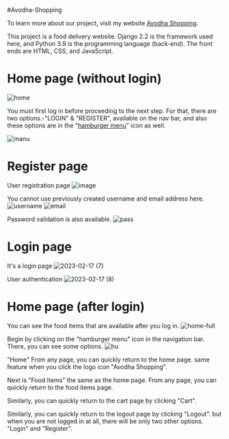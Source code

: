 #Avodha-Shopping

To learn more about our project, visit my website [Avodha Shopping](https://avodhashop.pythonanywhere.com/).

This project is a food delivery website. 
Django 2.2 is the framework used here, and Python 3.9 is the programming language (back-end). The front ends are HTML, CSS, and JavaScript.


# Home page (without login)
![home](https://user-images.githubusercontent.com/85171419/219644289-ea4b1a99-e301-4e35-bcc9-4af8dd380054.png)

You must first log in before proceeding to the next step. For that, there are two options.-"LOGIN" & "REGISTER", available on the nav bar, and also these options are in the "[hamburger menu](https://www.weareconflux.com/wp-content/uploads/2022/01/Hamburger-Menu-Icons.png)" icon as well.

![manu](https://user-images.githubusercontent.com/85171419/219659264-9a60d8e4-e8af-4b9f-8a7f-48e476f009be.png)


# Register page
User registration page
![image](https://user-images.githubusercontent.com/85171419/219662879-035ec139-ac3c-4605-974c-27686b9e4724.png)

You cannot use previously created username and email address here.
![username](https://user-images.githubusercontent.com/85171419/219672751-4098206f-aca7-4f32-9e4b-bc86532b5f37.png)
![email](https://user-images.githubusercontent.com/85171419/219672886-ab80242a-a97d-4ec5-8e58-c49cae010414.png)

Password validation is also available.
![pass](https://user-images.githubusercontent.com/85171419/219673229-0d329966-70dd-44e8-a0df-e49719d303eb.png)


# Login page
It's a login page
![2023-02-17 (7)](https://user-images.githubusercontent.com/85171419/219689613-651f19cd-713c-47b9-a24d-5174f229f9ac.png)

User authentication
![2023-02-17 (8)](https://user-images.githubusercontent.com/85171419/219689220-43eb8293-8967-45cd-828e-e842c6111e12.png)

# Home page (after login)
You can see the food items that are available after you log in.
![home-full](https://user-images.githubusercontent.com/85171419/219695963-44989195-f8fd-4f1d-aaca-98cc32dcfd73.png)

Begin by clicking on the "hamburger menu" icon in the navigation bar. There, you can see some options.
![hu](https://user-images.githubusercontent.com/85171419/219709867-115052e0-3eb8-464c-8c60-1459dfe94f65.png)

"Home" From any page, you can quickly return to the home page. same feature when you click the logo icon "Avodha Shopping".

Next is "Food Items" the same as the home page. From any page, you can quickly return to the food items page.

Similarly, you can quickly return to the cart page by clicking "Cart".

Similarly, you can quickly return to the logout page by clicking "Logout". but when you are not logged in at all, there will be only two other options. "Login" and "Register".

